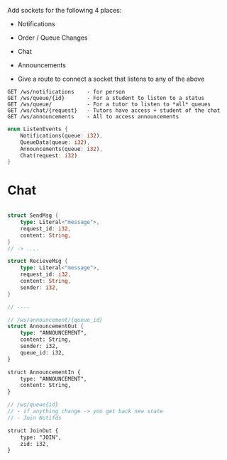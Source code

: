 
Add sockets for the following 4 places:
- Notifications
- Order / Queue Changes
- Chat
- Announcements

- Give a route to connect a socket that listens to any of the above

```
GET /ws/notifications    - for person
GET /ws/queue/{id}       - For a student to listen to a status
GET /ws/queue/           - For a tutor to listen to *all* queues
GET /ws/chat/{request}   - Tutors have access + student of the chat
GET /ws/announcements    - All to access announcements
```

```rust
enum ListenEvents {
    Notifications(queue: i32),
    QueueData(queue: i32),
    Announcements(queue: i32),
    Chat(request: i32)
}
```

# Chat

```rust

struct SendMsg {
    type: Literal<"message">,
    request_id: i32,
    content: String,
}
// -> .... 

struct RecieveMsg {
    type: Literal<"message">,
    request_id: i32,
    content: String,
    sender: i32,
}

// ----

// /ws/announcement/{queue_id}
struct AnnouncementOut {
    type: "ANNOUNCEMENT",
    content: String,
    sender: i32,
    queue_id: i32,
}

struct AnnouncementIn {
    type: "ANNOUNCEMENT",
    content: String,
}

// /ws/queue{id}
// - if anything change -> you get back new state
// - Join Notifds

struct JoinOut {
    type: "JOIN",
    zid: i32,
}
```

